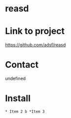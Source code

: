 
  # reasd

  # Link to project
  https://github.com/adsf/reasd

 # Contact
   undefined

   # Install
    * Item 2 b *Item 3
